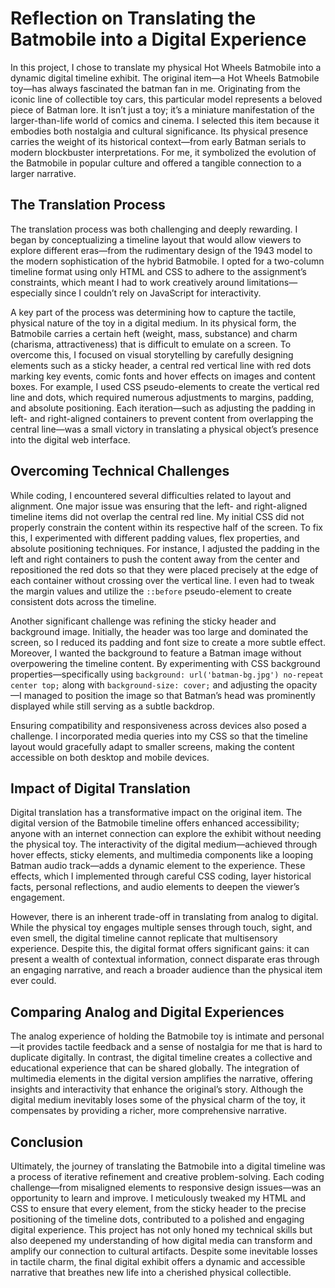 # Reflection on Translating the Batmobile into a Digital Experience

In this project, I chose to translate my physical Hot Wheels Batmobile into a dynamic digital timeline exhibit. The original item—a Hot Wheels Batmobile toy—has always fascinated the batman fan in me. Originating from the iconic line of collectible toy cars, this particular model represents a beloved piece of Batman lore. It isn’t just a toy; it’s a miniature manifestation of the larger-than-life world of comics and cinema. I selected this item because it embodies both nostalgia and cultural significance. Its physical presence carries the weight of its historical context—from early Batman serials to modern blockbuster interpretations. For me, it symbolized the evolution of the Batmobile in popular culture and offered a tangible connection to a larger narrative.

## The Translation Process

The translation process was both challenging and deeply rewarding. I began by conceptualizing a timeline layout that would allow viewers to explore different eras—from the rudimentary design of the 1943 model to the modern sophistication of the hybrid Batmobile. I opted for a two-column timeline format using only HTML and CSS to adhere to the assignment’s constraints, which meant I had to work creatively around limitations—especially since I couldn’t rely on JavaScript for interactivity.

A key part of the process was determining how to capture the tactile, physical nature of the toy in a digital medium. In its physical form, the Batmobile carries a certain heft (weight, mass, substance) and charm (charisma, attractiveness) that is difficult to emulate on a screen. To overcome this, I focused on visual storytelling by carefully designing elements such as a sticky header, a central red vertical line with red dots marking key events, comic fonts and hover effects on images and content boxes. For example, I used CSS pseudo-elements to create the vertical red line and dots, which required numerous adjustments to margins, padding, and absolute positioning. Each iteration—such as adjusting the padding in left- and right-aligned containers to prevent content from overlapping the central line—was a small victory in translating a physical object’s presence into the digital web interface.

## Overcoming Technical Challenges

While coding, I encountered several difficulties related to layout and alignment. One major issue was ensuring that the left- and right-aligned timeline items did not overlap the central red line. My initial CSS did not properly constrain the content within its respective half of the screen. To fix this, I experimented with different padding values, flex properties, and absolute positioning techniques. For instance, I adjusted the padding in the left and right containers to push the content away from the center and repositioned the red dots so that they were placed precisely at the edge of each container without crossing over the vertical line. I even had to tweak the margin values and utilize the `::before` pseudo-element to create consistent dots across the timeline.

Another significant challenge was refining the sticky header and background image. Initially, the header was too large and dominated the screen, so I reduced its padding and font size to create a more subtle effect. Moreover, I wanted the background to feature a Batman image without overpowering the timeline content. By experimenting with CSS background properties—specifically using `background: url('batman-bg.jpg') no-repeat center top;` along with `background-size: cover;` and adjusting the opacity—I managed to position the image so that Batman’s head was prominently displayed while still serving as a subtle backdrop.

Ensuring compatibility and responsiveness across devices also posed a challenge. I incorporated media queries into my CSS so that the timeline layout would gracefully adapt to smaller screens, making the content accessible on both desktop and mobile devices.

## Impact of Digital Translation

Digital translation has a transformative impact on the original item. The digital version of the Batmobile timeline offers enhanced accessibility; anyone with an internet connection can explore the exhibit without needing the physical toy. The interactivity of the digital medium—achieved through hover effects, sticky elements, and multimedia components like a looping Batman audio track—adds a dynamic element to the experience. These effects, which I implemented through careful CSS coding, layer historical facts, personal reflections, and audio elements to deepen the viewer’s engagement.

However, there is an inherent trade-off in translating from analog to digital. While the physical toy engages multiple senses through touch, sight, and even smell, the digital timeline cannot replicate that multisensory experience. Despite this, the digital format offers significant gains: it can present a wealth of contextual information, connect disparate eras through an engaging narrative, and reach a broader audience than the physical item ever could.

## Comparing Analog and Digital Experiences

The analog experience of holding the Batmobile toy is intimate and personal—it provides tactile feedback and a sense of nostalgia for me that is hard to duplicate digitally. In contrast, the digital timeline creates a collective and educational experience that can be shared globally. The integration of multimedia elements in the digital version amplifies the narrative, offering insights and interactivity that enhance the original’s story. Although the digital medium inevitably loses some of the physical charm of the toy, it compensates by providing a richer, more comprehensive narrative.

## Conclusion

Ultimately, the journey of translating the Batmobile into a digital timeline was a process of iterative refinement and creative problem-solving. Each coding challenge—from misaligned elements to responsive design issues—was an opportunity to learn and improve. I meticulously tweaked my HTML and CSS to ensure that every element, from the sticky header to the precise positioning of the timeline dots, contributed to a polished and engaging digital experience. This project has not only honed my technical skills but also deepened my understanding of how digital media can transform and amplify our connection to cultural artifacts. Despite some inevitable losses in tactile charm, the final digital exhibit offers a dynamic and accessible narrative that breathes new life into a cherished physical collectible.
